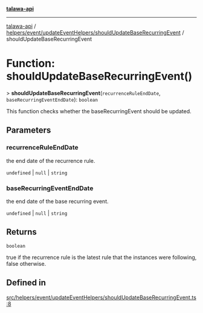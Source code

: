 [**talawa-api**](../../../../../README.md)

***

[talawa-api](../../../../../modules.md) / [helpers/event/updateEventHelpers/shouldUpdateBaseRecurringEvent](../README.md) / shouldUpdateBaseRecurringEvent

# Function: shouldUpdateBaseRecurringEvent()

\> **shouldUpdateBaseRecurringEvent**(`recurrenceRuleEndDate`, `baseRecurringEventEndDate`): `boolean`

This function checks whether the baseRecurringEvent should be updated.

## Parameters

### recurrenceRuleEndDate

the end date of the recurrence rule.

`undefined` | `null` | `string`

### baseRecurringEventEndDate

the end date of the base recurring event.

`undefined` | `null` | `string`

## Returns

`boolean`

true if the recurrence rule is the latest rule that the instances were following, false otherwise.

## Defined in

[src/helpers/event/updateEventHelpers/shouldUpdateBaseRecurringEvent.ts:8](https://github.com/PalisadoesFoundation/talawa-api/blob/5c5b29a0ea487bda8306089fe128f43f3be29f94/src/helpers/event/updateEventHelpers/shouldUpdateBaseRecurringEvent.ts#L8)
